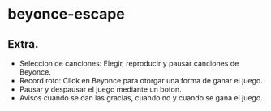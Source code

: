 # beyonce-escape

## Extra.
 - Seleccion de canciones: Elegir, reproducir y pausar canciones de Beyonce.
 - Record roto: Click en Beyonce para otorgar una forma de ganar el juego.
 - Pausar y despausar el juego mediante un boton.
 - Avisos cuando se dan las gracias, cuando no y cuando se gana el juego.

